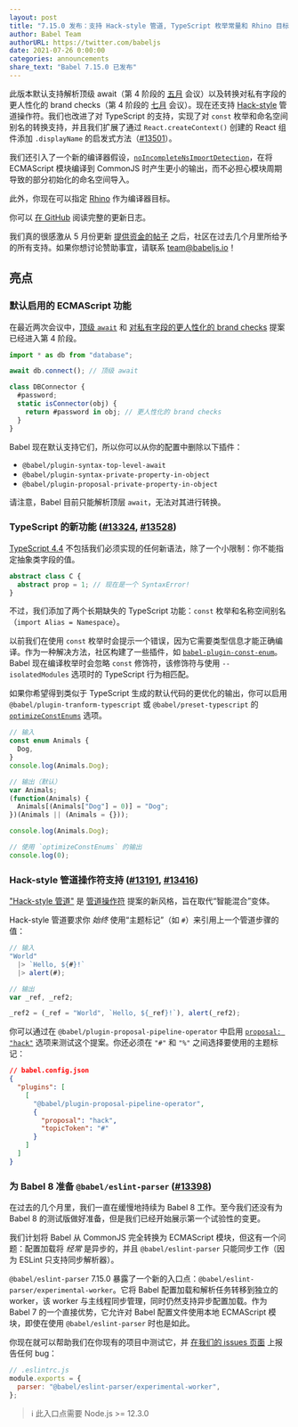 ```yaml
---
layout: post
title: "7.15.0 发布：支持 Hack-style 管道, TypeScript 枚举常量和 Rhino 目标"
author: Babel Team
authorURL: https://twitter.com/babeljs
date: 2021-07-26 0:00:00
categories: announcements
share_text: "Babel 7.15.0 已发布"
---
```


此版本默认支持解析顶级 await（第 4 阶段的 [五月](https://github.com/tc39/agendas/blob/master/2021/05.md) 会议）以及转换对私有字段的更人性化的 brand checks（第 4 阶段的 [七月](https://github.com/tc39/agendas/blob/master/2021/07.md) 会议）。现在还支持 [Hack-style](https://github.com/js-choi/proposal-hack-pipes) 管道操作符。我们也改进了对 TypeScript 的支持，实现了对 `const` 枚举和命名空间别名的转换支持，并且我们扩展了通过 `React.createContext()` 创建的 React 组件添加 `.displayName` 的启发式方法（[#13501](https://github.com/babel/babel/pull/13501)）。

我们还引入了一个新的编译器假设，[`noIncompleteNsImportDetection`](https://babeljs.io/docs/en/assumptions#noincompletensimportdetection)，在将 ECMAScript 模块编译到 CommonJS 时产生更小的输出，而不必担心模块周期导致的部分初始化的命名空间导入。

此外，你现在可以指定 [Rhino](https://mozilla.github.io/rhino/) 作为编译器目标。

你可以 [在 GitHub](https://github.com/babel/babel/releases/tag/v7.15.0) 阅读完整的更新日志。

<!-- truncate -->

我们真的很感激从 5 月份更新 [提供资金的帖子](https://babeljs.io/blog/2021/05/10/funding-update) 之后，社区在过去几个月里所给予的所有支持。如果你想讨论赞助事宜，请联系 [team@babeljs.io](mailto:team@babeljs.io)！

## 亮点

### 默认启用的 ECMAScript 功能

在最近两次会议中，[顶级 `await`](https://github.com/tc39/proposal-top-level-await) 和 [对私有字段的更人性化的 brand checks](https://github.com/tc39/proposal-private-fields-in-in) 提案已经进入第 4 阶段。

```javascript
import * as db from "database";

await db.connect(); // 顶级 await

class DBConnector {
  #password;
  static isConnector(obj) {
    return #password in obj; // 更人性化的 brand checks
  }
}
```

Babel 现在默认支持它们，所以你可以从你的配置中删除以下插件：

- `@babel/plugin-syntax-top-level-await`
- `@babel/plugin-syntax-private-property-in-object`
- `@babel/plugin-proposal-private-property-in-object`

请注意，Babel 目前只能解析顶层 `await`，无法对其进行转换。

### TypeScript 的新功能 ([#13324](https://github.com/babel/babel/pull/13324), [#13528](https://github.com/babel/babel/pull/13528))

[TypeScript 4.4](https://devblogs.microsoft.com/typescript/announcing-typescript-4-4/) 不包括我们必须实现的任何新语法，除了一个小限制：你不能指定抽象类字段的值。

```typescript
abstract class C {
  abstract prop = 1; // 现在是一个 SyntaxError!
}
```

不过，我们添加了两个长期缺失的 TypeScript 功能：`const` 枚举和名称空间别名（`import Alias = Namespace`）。

以前我们在使用 `const` 枚举时会提示一个错误，因为它需要类型信息才能正确编译。作为一种解决方法，社区构建了一些插件，如 [`babel-plugin-const-enum`](https://github.com/dosentmatter/babel-plugin-const-enum#readme)。Babel 现在编译枚举时会忽略 `const` 修饰符，该修饰符与使用 `--isolatedModules` 选项时的 TypeScript 行为相匹配。

如果你希望得到类似于 TypeScript 生成的默认代码的更优化的输出，你可以启用 `@babel/plugin-tranform-typescript` 或 `@babel/preset-typescript` 的 [`optimizeConstEnums`](https://babeljs.io/docs/en/babel-preset-typescript#optimizeconstenums) 选项。

```typescript
// 输入
const enum Animals {
  Dog,
}
console.log(Animals.Dog);

// 输出（默认）
var Animals;
(function(Animals) {
  Animals[(Animals["Dog"] = 0)] = "Dog";
})(Animals || (Animals = {}));

console.log(Animals.Dog);

// 使用 `optimizeConstEnums` 的输出
console.log(0);
```

### Hack-style 管道操作符支持 ([#13191](https://github.com/babel/babel/pull/13191), [#13416](https://github.com/babel/babel/pull/13416))

["Hack-style 管道"](https://github.com/js-choi/proposal-hack-pipes/) 是 [管道操作符](https://github.com/tc39/proposal-pipeline-operator) 提案的新风格，旨在取代“智能混合”变体。

Hack-style 管道要求你 _始终_ 使用“主题标记”（如 `#`）来引用上一个管道步骤的值：

```javascript
// 输入
"World"
  |> `Hello, ${#}!`
  |> alert(#);

// 输出
var _ref, _ref2;

_ref2 = (_ref = "World", `Hello, ${_ref}!`), alert(_ref2);
```

你可以通过在 `@babel/plugin-proposal-pipeline-operator` 中启用 [`proposal: "hack"`](https://babeljs.io/docs/en/babel-plugin-proposal-pipeline-operator#usage) 选项来测试这个提案。你还必须在 `"#"` 和 `"%"` 之间选择要使用的主题标记：

```json
// babel.config.json
{
  "plugins": [
    [
      "@babel/plugin-proposal-pipeline-operator",
      {
        "proposal": "hack",
        "topicToken": "#"
      }
    ]
  ]
}
```

### 为 Babel 8 准备 `@babel/eslint-parser` ([#13398](https://github.com/babel/babel/pull/13398))

在过去的几个月里，我们一直在缓慢地持续为 Babel 8 工作。至今我们还没有为 Babel 8 的测试版做好准备，但是我们已经开始展示第一个试验性的变更。

我们计划将 Babel 从 CommonJS 完全转换为 ECMAScript 模块，但这有一个问题：配置加载将 _经常_ 是异步的，并且 `@babel/eslint-parser` 只能同步工作（因为 ESLint 只支持同步解析器）。

`@babel/eslint-parser` 7.15.0 暴露了一个新的入口点：`@babel/eslint-parser/experimental-worker`。它将 Babel 配置加载和解析任务转移到独立的 worker，该 worker 与主线程同步管理，同时仍然支持异步配置加载。作为 Babel 7 的一个直接优势，它允许对 Babel 配置文件使用本地 ECMAScript 模块，即使在使用 `@babel/eslint-parser` 时也是如此。

你现在就可以帮助我们在你现有的项目中测试它，并 [在我们的 issues 页面](https://github.com/babel/babel/issues/new?assignees=&labels=i%3A+needs+triage&template=bug_report.yml&title=%5BBug%5D%3A+) 上报告任何 bug：

```javascript
// .eslintrc.js
module.exports = {
  parser: "@babel/eslint-parser/experimental-worker",
};
```

> ℹ️ 此入口点需要 Node.js >= 12.3.0
